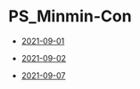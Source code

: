 # PS_Minmin-Con

- [2021-09-01](./2021-09-01/README.md)

- [2021-09-02](./2021-09-02/README.md)

- [2021-09-07](./2021-09-07/README.md)
